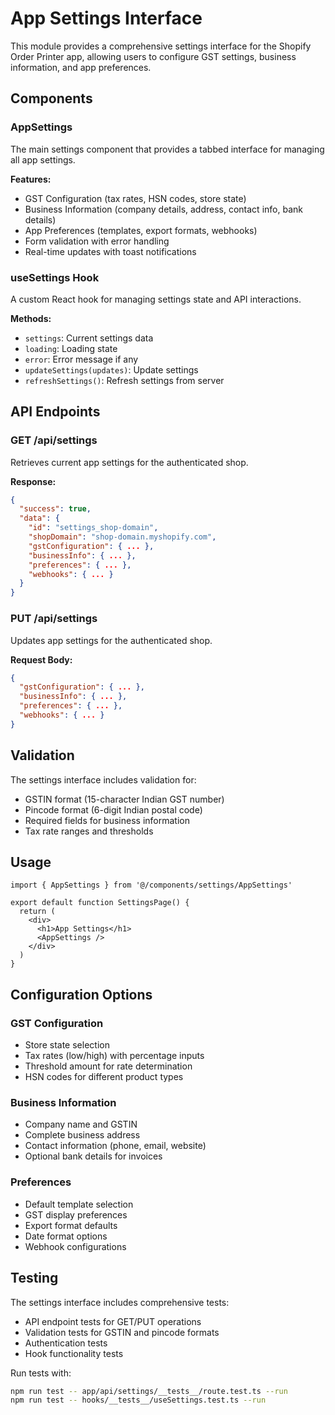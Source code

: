 # App Settings Interface

This module provides a comprehensive settings interface for the Shopify Order Printer app, allowing users to configure GST settings, business information, and app preferences.

## Components

### AppSettings
The main settings component that provides a tabbed interface for managing all app settings.

**Features:**
- GST Configuration (tax rates, HSN codes, store state)
- Business Information (company details, address, contact info, bank details)
- App Preferences (templates, export formats, webhooks)
- Form validation with error handling
- Real-time updates with toast notifications

### useSettings Hook
A custom React hook for managing settings state and API interactions.

**Methods:**
- `settings`: Current settings data
- `loading`: Loading state
- `error`: Error message if any
- `updateSettings(updates)`: Update settings
- `refreshSettings()`: Refresh settings from server

## API Endpoints

### GET /api/settings
Retrieves current app settings for the authenticated shop.

**Response:**
```json
{
  "success": true,
  "data": {
    "id": "settings_shop-domain",
    "shopDomain": "shop-domain.myshopify.com",
    "gstConfiguration": { ... },
    "businessInfo": { ... },
    "preferences": { ... },
    "webhooks": { ... }
  }
}
```

### PUT /api/settings
Updates app settings for the authenticated shop.

**Request Body:**
```json
{
  "gstConfiguration": { ... },
  "businessInfo": { ... },
  "preferences": { ... },
  "webhooks": { ... }
}
```

## Validation

The settings interface includes validation for:
- GSTIN format (15-character Indian GST number)
- Pincode format (6-digit Indian postal code)
- Required fields for business information
- Tax rate ranges and thresholds

## Usage

```tsx
import { AppSettings } from '@/components/settings/AppSettings'

export default function SettingsPage() {
  return (
    <div>
      <h1>App Settings</h1>
      <AppSettings />
    </div>
  )
}
```

## Configuration Options

### GST Configuration
- Store state selection
- Tax rates (low/high) with percentage inputs
- Threshold amount for rate determination
- HSN codes for different product types

### Business Information
- Company name and GSTIN
- Complete business address
- Contact information (phone, email, website)
- Optional bank details for invoices

### Preferences
- Default template selection
- GST display preferences
- Export format defaults
- Date format options
- Webhook configurations

## Testing

The settings interface includes comprehensive tests:
- API endpoint tests for GET/PUT operations
- Validation tests for GSTIN and pincode formats
- Authentication tests
- Hook functionality tests

Run tests with:
```bash
npm run test -- app/api/settings/__tests__/route.test.ts --run
npm run test -- hooks/__tests__/useSettings.test.ts --run
```